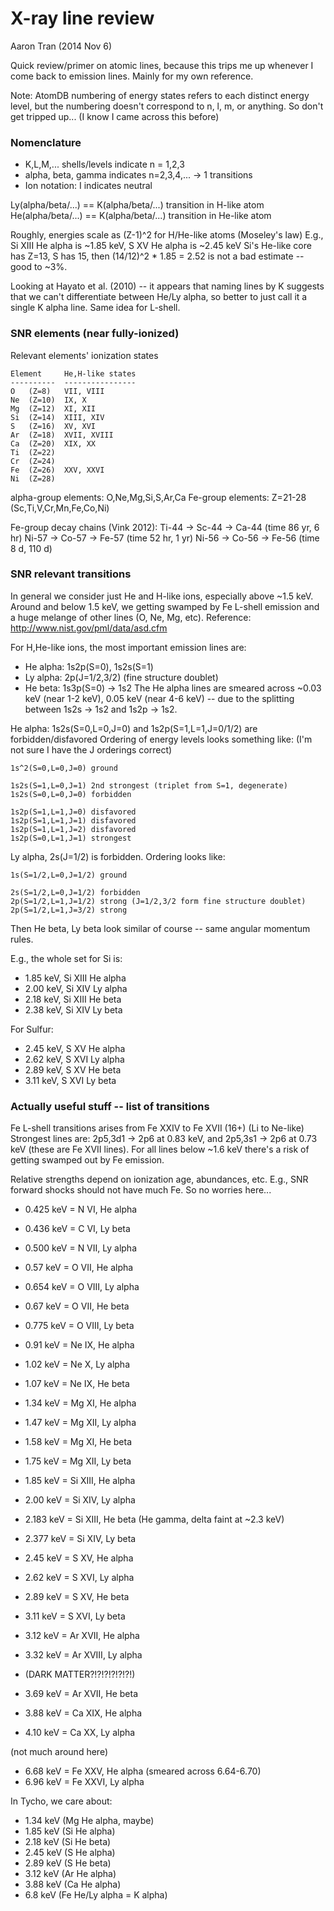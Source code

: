 X-ray line review
=================

Aaron Tran (2014 Nov 6)

Quick review/primer on atomic lines, because this trips me up whenever I come
back to emission lines.  Mainly for my own reference.

Note: AtomDB numbering of energy states refers to each distinct energy level,
but the numbering doesn't correspond to n, l, m, or anything.  So don't get
tripped up... (I know I came across this before)

### Nomenclature

* K,L,M,... shells/levels indicate n = 1,2,3
* alpha, beta, gamma indicates n=2,3,4,... -> 1 transitions
* Ion notation: I indicates neutral

Ly(alpha/beta/...) == K(alpha/beta/...) transition in  H-like atom
He(alpha/beta/...) == K(alpha/beta/...) transition in He-like atom

Roughly, energies scale as (Z-1)^2 for H/He-like atoms (Moseley's law)
E.g., Si XIII He alpha is ~1.85 keV, S XV He alpha is ~2.45 keV
Si's He-like core has Z=13, S has 15, then (14/12)^2 * 1.85 = 2.52 is not a bad
estimate -- good to ~3%.

Looking at Hayato et al. (2010) -- it appears that naming lines by K suggests
that we can't differentiate between He/Ly alpha, so better to just call it a
single K alpha line.  Same idea for L-shell.

### SNR elements (near fully-ionized)

Relevant elements' ionization states

    Element     He,H-like states
    ----------  ----------------
    O   (Z=8)   VII, VIII
    Ne  (Z=10)  IX, X
    Mg  (Z=12)  XI, XII
    Si  (Z=14)  XIII, XIV
    S   (Z=16)  XV, XVI
    Ar  (Z=18)  XVII, XVIII
    Ca  (Z=20)  XIX, XX
    Ti  (Z=22)
    Cr  (Z=24)
    Fe  (Z=26)  XXV, XXVI
    Ni  (Z=28)

alpha-group elements: O,Ne,Mg,Si,S,Ar,Ca
Fe-group elements: Z=21-28 (Sc,Ti,V,Cr,Mn,Fe,Co,Ni)

Fe-group decay chains (Vink 2012):
    Ti-44 -> Sc-44 -> Ca-44 (time 86 yr, 6 hr)
    Ni-57 -> Co-57 -> Fe-57 (time 52 hr, 1 yr)
    Ni-56 -> Co-56 -> Fe-56 (time  8 d, 110 d)

### SNR relevant transitions

In general we consider just He and H-like ions, especially above ~1.5 keV.
Around and below 1.5 keV, we getting swamped by Fe L-shell emission and a huge
melange of other lines (O, Ne, Mg, etc).
Reference: http://www.nist.gov/pml/data/asd.cfm

For H,He-like ions, the most important emission lines are:
* He alpha: 1s2p(S=0), 1s2s(S=1)
* Ly alpha: 2p(J=1/2,3/2) (fine structure doublet)
* He beta: 1s3p(S=0) -> 1s2
The He alpha lines are smeared across ~0.03 keV (near 1-2 keV), 0.05 keV (near
4-6 keV) -- due to the splitting between 1s2s -> 1s2 and 1s2p -> 1s2.

He alpha: 1s2s(S=0,L=0,J=0) and 1s2p(S=1,L=1,J=0/1/2) are forbidden/disfavored
Ordering of energy levels looks something like:
(I'm not sure I have the J orderings correct)

    1s^2(S=0,L=0,J=0) ground

    1s2s(S=1,L=0,J=1) 2nd strongest (triplet from S=1, degenerate)
    1s2s(S=0,L=0,J=0) forbidden

    1s2p(S=1,L=1,J=0) disfavored
    1s2p(S=1,L=1,J=1) disfavored
    1s2p(S=1,L=1,J=2) disfavored
    1s2p(S=0,L=1,J=1) strongest

Ly alpha, 2s(J=1/2) is forbidden.  Ordering looks like:

    1s(S=1/2,L=0,J=1/2) ground

    2s(S=1/2,L=0,J=1/2) forbidden
    2p(S=1/2,L=1,J=1/2) strong (J=1/2,3/2 form fine structure doublet)
    2p(S=1/2,L=1,J=3/2) strong

Then He beta, Ly beta look similar of course -- same angular momentum rules.

E.g., the whole set for Si is:
* 1.85 keV, Si XIII He alpha
* 2.00 keV, Si XIV  Ly alpha
* 2.18 keV, Si XIII He beta
* 2.38 keV, Si XIV  Ly beta

For Sulfur:
* 2.45 keV, S XV He alpha
* 2.62 keV, S XVI Ly alpha
* 2.89 keV, S XV He beta
* 3.11 keV, S XVI Ly beta

### Actually useful stuff -- list of transitions

Fe L-shell transitions arises from Fe XXIV to Fe XVII (16+) (Li to Ne-like)
Strongest lines are: 2p5,3d1 -> 2p6 at 0.83 keV, and 2p5,3s1 -> 2p6 at 0.73 keV
(these are Fe XVII lines).  For all lines below ~1.6 keV there's a risk of
getting swamped out by Fe emission.

Relative strengths depend on ionization age, abundances, etc.
E.g., SNR forward shocks should not have much Fe.  So no worries here...

* 0.425 keV = N VI, He alpha
* 0.436 keV = C VI, Ly beta
* 0.500 keV = N VII, Ly alpha

* 0.57 keV = O VII, He alpha
* 0.654 keV = O VIII, Ly alpha
* 0.67 keV = O VII, He beta
* 0.775 keV = O VIII, Ly beta

* 0.91 keV = Ne IX, He alpha
* 1.02 keV = Ne X, Ly alpha
* 1.07 keV = Ne IX, He beta

* 1.34 keV = Mg XI, He alpha
* 1.47 keV = Mg XII, Ly alpha
* 1.58 keV = Mg XI, He beta
* 1.75 keV = Mg XII, Ly beta

* 1.85 keV = Si XIII, He alpha
* 2.00 keV = Si XIV, Ly alpha
* 2.183 keV = Si XIII, He beta (He gamma, delta faint at ~2.3 keV)
* 2.377 keV = Si XIV, Ly beta

* 2.45 keV = S XV, He alpha
* 2.62 keV = S XVI, Ly alpha
* 2.89 keV = S XV, He beta
* 3.11 keV = S XVI, Ly beta

* 3.12 keV = Ar XVII, He alpha
* 3.32 keV = Ar XVIII, Ly alpha
* (DARK MATTER?!?!?!?!?!?!)
* 3.69 keV = Ar XVII, He beta

* 3.88 keV = Ca XIX, He alpha
* 4.10 keV = Ca XX, Ly alpha

(not much around here)

* 6.68 keV = Fe XXV, He alpha (smeared across 6.64-6.70)
* 6.96 keV = Fe XXVI, Ly alpha

In Tycho, we care about:
* 1.34 keV (Mg He alpha, maybe)
* 1.85 keV (Si He alpha)
* 2.18 keV (Si He beta)
* 2.45 keV (S He alpha)
* 2.89 keV (S He beta)
* 3.12 keV (Ar He alpha)
* 3.88 keV (Ca He alpha)
* 6.8 keV (Fe He/Ly alpha = K alpha)



